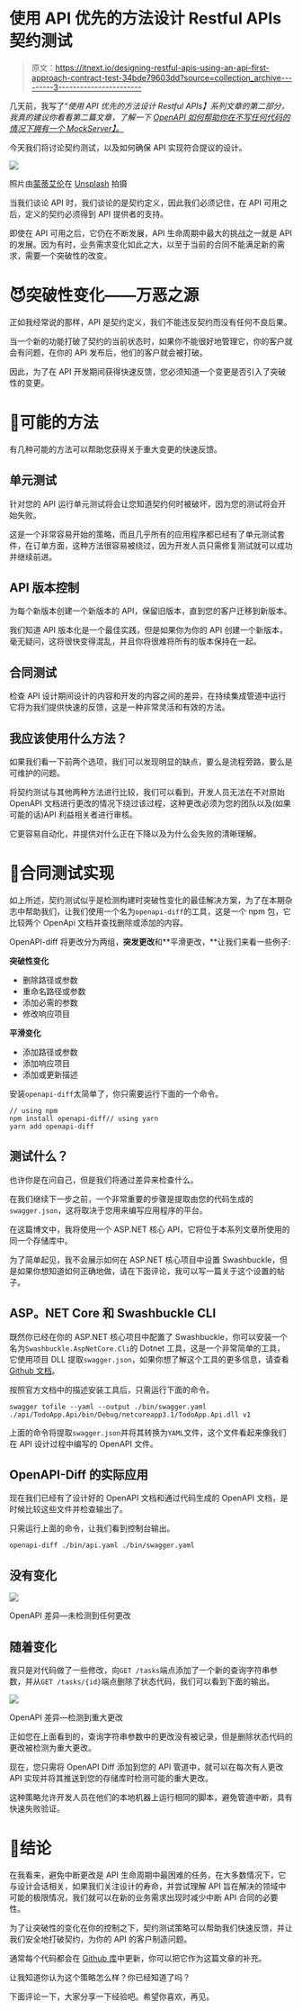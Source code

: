 # 使用 API 优先的方法设计 Restful APIs 契约测试

> 原文：<https://itnext.io/designing-restful-apis-using-an-api-first-approach-contract-test-34bde79603dd?source=collection_archive---------3----------------------->

几天前，我写了“*使用 API 优先的方法设计 Restful APIs】系列文章的第二部分，我真的建议你看看第二篇文章，了解一下 [OpenAPI 如何帮助你在不写任何代码的情况下拥有一个 MockServer】。](https://medium.com/@nicolastakashi/designing-apis-using-an-api-first-approach-mock-server-78ddbd9993f5)*

今天我们将讨论契约测试，以及如何确保 API 实现符合提议的设计。

![](img/5b4f14aff8f0775150068ce41dc51e62.png)

照片由[蒙蒂艾伦](https://unsplash.com/@monty_a?utm_source=unsplash&utm_medium=referral&utm_content=creditCopyText)在 [Unsplash](https://unsplash.com/s/photos/backwards?utm_source=unsplash&utm_medium=referral&utm_content=creditCopyText) 拍摄

当我们谈论 API 时，我们谈论的是契约定义，因此我们必须记住，在 API 可用之后，定义的契约必须得到 API 提供者的支持。

即使在 API 可用之后，它仍在不断发展，API 生命周期中最大的挑战之一就是 API 的发展。因为有时，业务需求变化如此之大，以至于当前的合同不能满足新的需求，需要一个突破性的改变。

# 😈突破性变化——万恶之源

正如我经常说的那样，API 是契约定义，我们不能违反契约而没有任何不良后果。

当一个新的功能打破了契约的当前状态时，如果你不能很好地管理它，你的客户就会有问题，在你的 API 发布后，他们的客户就会被打破。

因此，为了在 API 开发期间获得快速反馈，您必须知道一个变更是否引入了突破性的变更。

# 🧪可能的方法

有几种可能的方法可以帮助您获得关于重大变更的快速反馈。

## 单元测试

针对您的 API 运行单元测试将会让您知道契约何时被破坏，因为您的测试将会开始失败。

这是一个非常容易开始的策略，而且几乎所有的应用程序都已经有了单元测试套件，在订单方面，这种方法很容易被绕过，因为开发人员只需修复测试就可以成功并继续前进。

## API 版本控制

为每个新版本创建一个新版本的 API，保留旧版本，直到您的客户迁移到新版本。

我们知道 API 版本化是一个最佳实践，但是如果你为你的 API 创建一个新版本，毫无疑问，这将很快变得混乱，并且你将很难将所有的版本保持在一起。

## 合同测试

检查 API 设计期间设计的内容和开发的内容之间的差异，在持续集成管道中运行它将为我们提供快速的反馈，这是一种非常灵活和有效的方法。

## 我应该使用什么方法？

如果我们看一下前两个选项，我们可以发现明显的缺点，要么是流程旁路，要么是可维护的问题。

将契约测试与其他两种方法进行比较，我们可以看到，开发人员无法在不对原始 OpenAPI 文档进行更改的情况下绕过该过程，这种更改必须为您的团队以及(如果可能的话)API 利益相关者进行审核。

它更容易自动化，并提供对什么正在下降以及为什么会失败的清晰理解。

# 🤖合同测试实现

如上所述，契约测试似乎是检测构建时突破性变化的最佳解决方案，为了在本期杂志中帮助我们，让我们使用一个名为`openapi-diff`的工具，这是一个 npm 包，它比较两个 OpenApi 文档并查找删除或添加的内容。

OpenAPI-diff 将更改分为两组，**突发更改**和**平滑更改，**让我们来看一些例子:

**突破性变化**

*   删除路径或参数
*   重命名路径或参数
*   添加必需的参数
*   修改响应项目

**平滑变化**

*   添加路径或参数
*   添加响应项目
*   添加或更新描述

安装`openapi-diff`太简单了，你只需要运行下面的一个命令。

```
// using npm
npm install openapi-diff// using yarn
yarn add openapi-diff
```

## 测试什么？

也许你是在问自己，但是我们将通过差异来检查什么。

在我们继续下一步之前，一个非常重要的步骤是提取由您的代码生成的`swagger.json`，这将取决于您用来编写应用程序的平台。

在这篇博文中，我将使用一个 ASP.NET 核心 API，它将位于本系列文章所使用的同一个存储库中。

为了简单起见，我不会展示如何在 ASP.NET 核心项目中设置 Swashbuckle，但是如果你想知道如何正确地做，请在下面评论，我可以写一篇关于这个设置的帖子。

## ASP。NET Core 和 Swashbuckle CLI

既然你已经在你的 ASP.NET 核心项目中配置了 Swashbuckle，你可以安装一个名为`Swashbuckle.AspNetCore.Cli`的 Dotnet 工具，这是一个非常简单的工具，它使用项目 DLL 提取`swagger.json`，如果你想了解这个工具的更多信息，请查看 [Github 文档](https://github.com/domaindrivendev/Swashbuckle.AspNetCore#swashbuckleaspnetcorecli)。

按照官方文档中的描述安装工具后，只需运行下面的命令。

```
swagger tofile --yaml --output ./bin/swagger.yaml ./api/TodoApp.Api/bin/Debug/netcoreapp3.1/TodoApp.Api.dll v1
```

上面的命令将提取`swagger.json`并将其转换为`YAML`文件，这个文件看起来像我们在 API 设计过程中编写的 OpenAPI 文件。

## OpenAPI-Diff 的实际应用

现在我们已经有了设计好的 OpenAPI 文档和通过代码生成的 OpenAPI 文档，是时候比较这些文件并检查输出了。

只需运行上面的命令，让我们看到控制台输出。

```
openapi-diff ./bin/api.yaml ./bin/swagger.yaml
```

## 没有变化

![](img/0d1d305abfa76dc3e0b468e5955609a9.png)

OpenAPI 差异—未检测到任何更改

## 随着变化

我只是对代码做了一些修改，向`GET /tasks`端点添加了一个新的查询字符串参数，并从`GET /tasks/{id}`端点删除了状态代码，我们可以看到下面的输出。

![](img/caa2fd0663a1f104f8306bb9fc921cd8.png)

OpenAPI 差异—检测到重大更改

正如您在上面看到的，查询字符串参数中的更改没有被记录，但是删除状态代码的更改被检测为重大更改。

现在，您只需将 OpenAPI Diff 添加到您的 API 管道中，就可以在每次有人更改 API 实现并将其推送到您的存储库时检测可能的重大更改。

这种策略允许开发人员在他们的本地机器上运行相同的脚本，避免管道中断，具有快速失败验证。

# 🏁结论

在我看来，避免中断更改是 API 生命周期中最困难的任务，在大多数情况下，它与设计会话相关，如果我们关注设计的寿命，并尝试理解 API 旨在解决的领域中可能的极限情况，我们就可以在新的业务需求出现时减少中断 API 合同的必要性。

为了让突破性的变化在你的控制之下，契约测试策略可以帮助我们快速反馈，并让我们安全地打破契约，为你的 API 的客户制造问题。

通常每个代码都会在 [Github 库](https://github.com/nicolastakashi/todoapp-openapidocuments)中更新，你可以把它作为这篇文章的补充。

让我知道你认为这个策略怎么样？你已经知道了吗？

下面评论一下，大家分享一下经验吧。希望你喜欢，再见。